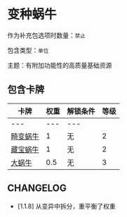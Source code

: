 # 变种蜗牛

作为补充包选项时数量：`禁止`

包含类型：`单位`

主题：有附加功能性的高质量基础资源

## 包含卡牌

卡牌 | 权重 | 解锁条件 | 等级
--- | --- | --- | ---
--- | --- | ---
[畸变蜗牛](../卡牌/畸变蜗牛.md) | 1 | 无 | 2
[藏宝蜗牛](../卡牌/藏宝蜗牛.md) | 1 | 无 | 2
[大蜗牛](../卡牌/大蜗牛.md) | 0.5 | 无 | 3

## CHANGELOG

- [1.1.8] 从变异中拆分，重平衡了权重
